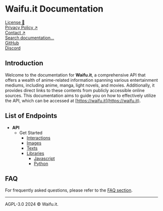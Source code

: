 # Waifu.it Documentation

[License 📝](https://waifu.it/license)  
[Privacy Policy ↗](https://waifu.it/privacy-policy)  
[Contact ↗](https://waifu.it/contact)  
[Search documentation…](https://waifu.it/docs)  
[GitHub](https://github.com/waifu-it)  
[Discord](https://discord.gg/waifu-it)  

## Introduction
Welcome to the documentation for **Waifu.it**, a comprehensive API that offers a wealth of anime-related information spanning various entertainment mediums, including anime, manga, light novels, and movies. Additionally, it provides direct links to these contents from publicly accessible online sources. This documentation aims to guide you on how to effectively utilize the API, which can be accessed at [https://waifu.it](https://waifu.it).

## List of Endpoints
- **API**
  - Get Started
    - [Interactions](https://waifu.it/docs/interactions)
    - [Images](https://waifu.it/docs/images)
    - [Texts](https://waifu.it/docs/texts)
    - [Libraries](https://waifu.it/docs/libraries)
      - [Javascript](https://waifu.it/docs/libraries/javascript)
      - [Python](https://waifu.it/docs/libraries/python)

## FAQ
For frequently asked questions, please refer to the [FAQ section](https://waifu.it/docs/faq).

---

AGPL-3.0 2024 © Waifu.it.
